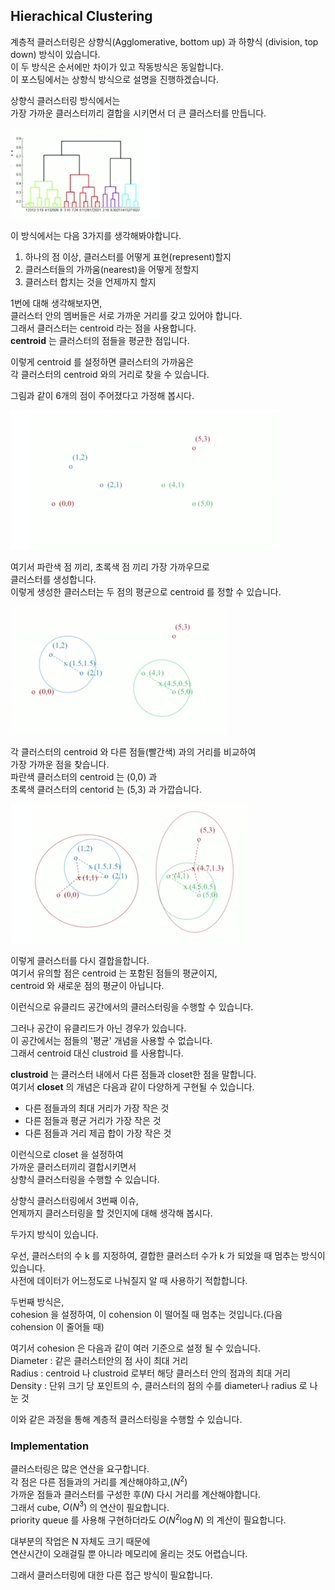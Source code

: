 ## Hierachical Clustering

계층적 클러스터링은 상향식(Agglomerative, bottom up) 과 하향식 (division, top down) 방식이 있습니다.   
이 두 방식은 순서에만 차이가 있고 작동방식은 동일합니다.  
이 포스팅에서는 상향식 방식으로 설명을 진행하겠습니다.

상향식 클러스터링 방식에서는  
가장 가까운 클러스터끼리 결합을 시키면서 더 큰 클러스터를 만듭니다.

<img src="2020-07-21-d043.assets/image-20200722100819556.png" alt="image-20200722100819556" style="zoom:50%;" />

이 방식에서는 다음 3가지를 생각해봐야합니다.  

1. 하나의 점 이상, 클러스터를 어떻게 표현(represent)할지  
2. 클러스터들의 가까움(nearest)을 어떻게 정할지
3. 클러스터 합치는 것을 언제까지 할지

1번에 대해 생각해보자면,  
클러스터 안의 멤버들은 서로 가까운 거리를 갖고 있어야 합니다.  
그래서 클러스터는 centroid 라는 점을 사용합니다.  
**centroid** 는 클러스터의 점들을 평균한 점입니다. 

이렇게 centroid 를 설정하면 클러스터의 가까움은   
각 클러스터의 centroid 와의 거리로 찾을 수 있습니다. 

그림과 같이 6개의 점이 주어졌다고 가정해 봅시다.

<img src="2020-07-21-d043.assets/image-20200722101730525.png" alt="image-20200722101730525" style="zoom:50%;" />

여기서 파란색 점 끼리, 초록색 점 끼리 가장 가까우므로   
클러스터를 생성합니다.    
이렇게 생성한 클러스터는 두 점의 평균으로 centroid 를 정할 수 있습니다.

<img src="2020-07-21-d043.assets/image-20200722101928397.png" alt="image-20200722101928397" style="zoom:50%;" />

각 클러스터의 centroid 와 다른 점들(빨간색) 과의 거리를 비교하여  
가장 가까운 점을 찾습니다.  
파란색 클러스터의 centroid 는 (0,0) 과  
초록색 클러스터의 centorid 는 (5,3) 과 가깝습니다.

<img src="2020-07-21-d043.assets/image-20200722101701249.png" alt="image-20200722101701249" style="zoom:50%;" />

이렇게 클러스터를 다시 결합을합니다.   
여기서 유의할 점은 centroid 는 포함된 점들의 평균이지,  
centroid 와 새로운 점의 평균이 아닙니다. 

이런식으로 유클리드 공간에서의 클러스터링을 수행할 수 있습니다. 

그러나 공간이 유클리드가 아닌 경우가 있습니다.   
이 공간에서는 점들의 '평균' 개념을 사용할 수 없습니다.  
그래서 centroid 대신 clustroid 를 사용합니다.

**clustroid** 는 클러스터 내에서 다른 점들과 closet한 점을 말합니다.  
여기서 **closet** 의 개념은 다음과 같이 다양하게 구현될 수 있습니다. 

- 다른 점들과의 최대 거리가 가장 작은 것
- 다른 점들과 평균 거리가 가장 작은 것
- 다른 점들과 거리 제곱 합이 가장 작은 것

이런식으로 closet 을 설정하여  
가까운 클러스터끼리 결합시키면서  
상향식 클러스터링을 수행할 수 있습니다.



상향식 클러스터링에서 3번째 이슈,  
언제까지 클러스터링을 할 것인지에 대해 생각해 봅시다. 

두가지 방식이 있습니다.  

우선, 클러스터의 수 k 를 지정하여, 결합한 클러스터 수가 k 가 되었을 때 멈추는 방식이 있습니다.  
사전에 데이터가 어느정도로 나눠질지 알 때 사용하기 적합합니다.

두번째 방식은,   
cohesion 을 설정하여, 이 cohension 이 떨어질 때 멈추는 것입니다.(다음 cohension 이 줄어들 때)

여기서 cohesion 은 다음과 같이 여러 기준으로 설정 될 수 있습니다.   
Diameter : 같은 클러스터안의 점 사이 최대 거리  
Radius : centroid 나 clustroid 로부터 해당 클러스터 안의 점과의 최대 거리  
Density : 단위 크기 당 포인트의 수, 클러스터의 점의 수를 diameter나 radius 로 나눈 것   

이와 같은 과정을 통해 계층적 클러스터링을 수행할 수 있습니다.



### Implementation

클러스터링은 많은 연산을 요구합니다.  
각 점은 다른 점들과의 거리를 계산해야하고,($N^2$)  
가까운 점들과 클러스터를 구성한 후($N$) 다시 거리를 계산해야합니다.  
그래서 cube, $O(N^3)$ 의 연산이 필요합니다.  
priority queue 를 사용해 구현하더라도 $O(N^2 \log N)$  의 계산이 필요합니다. 

대부분의 작업은 N 자체도 크기 때문에  
연산시간이 오래걸릴 뿐 아니라 메모리에 올리는 것도 어렵습니다.  

그래서 클러스터링에 대한 다른 접근 방식이 필요합니다. 

